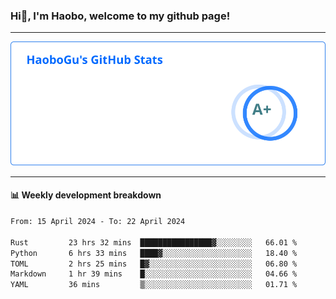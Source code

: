 <!--<h2 align="center"> Hi👋, I'm Haobo, welcome to my github page! </h2>-->
### Hi👋, I'm Haobo, welcome to my github page!
-------

<img href="https://github.com/HaoboGu" src="assets/stats.svg" alt="github stats" /> 

-------

#### 📊 **Weekly development breakdown**
<!--START_SECTION:waka-->

```txt
From: 15 April 2024 - To: 22 April 2024

Rust         23 hrs 32 mins  ████████████████▓░░░░░░░░   66.01 %
Python       6 hrs 33 mins   ████▓░░░░░░░░░░░░░░░░░░░░   18.40 %
TOML         2 hrs 25 mins   █▓░░░░░░░░░░░░░░░░░░░░░░░   06.80 %
Markdown     1 hr 39 mins    █░░░░░░░░░░░░░░░░░░░░░░░░   04.66 %
YAML         36 mins         ▒░░░░░░░░░░░░░░░░░░░░░░░░   01.71 %
```

<!--END_SECTION:waka-->
<!--
backup url: https://github-readme-status-dusky-ten.vercel.app/api?username=HaoboGu&count_private=true&show_icons=true&theme=transparent&border_color=2f80ed
-->
<!--
**HaoboGu/HaoboGu** is a ✨ _special_ ✨ repository because its `README.md` (this file) appears on your GitHub profile.

Here are some ideas to get you started:

- 🔭 I’m currently working on AI-assisted programming tools
- 🌱 I’m currently learning ...
- 👯 I’m looking to collaborate on ...
- 🤔 I’m looking for help with ...
- 💬 Ask me about ...
- 📫 How to reach me: ...
- 😄 Pronouns: ...
- ⚡ Fun fact: ...
-->

